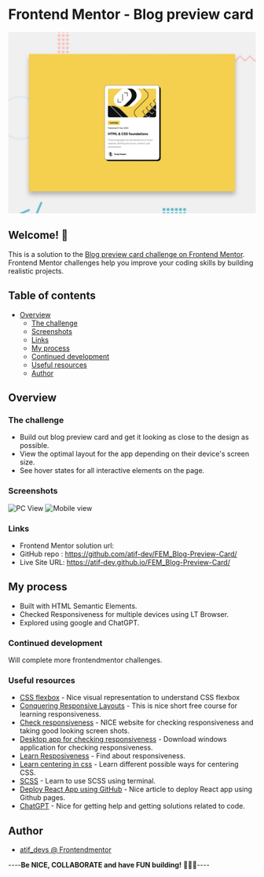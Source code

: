 # Frontend Mentor - Blog preview card

![Design preview for the Blog preview card challenge](./preview.jpg)

## Welcome! 👋

This is a solution to the [Blog preview card challenge on Frontend Mentor](https://www.frontendmentor.io/challenges/blog-preview-card-ckPaj01IcS). Frontend Mentor challenges help you improve your coding skills by building realistic projects.

## Table of contents

- [Overview](#overview)
  - [The challenge](#the-challenge)
  - [Screenshots](#screenshots)
  - [Links](#links)
  - [My process](#my-process)
  - [Continued development](#continued-development)
  - [Useful resources](#useful-resources)
  - [Author](#author)

## Overview

### The challenge

- Build out blog preview card and get it looking as close to the design as possible.
- View the optimal layout for the app depending on their device's screen size.
- See hover states for all interactive elements on the page.

### Screenshots

![PC View]()
![Mobile view]()

### Links

- Frontend Mentor solution url:
- GitHub repo : https://github.com/atif-dev/FEM_Blog-Preview-Card/
- Live Site URL: https://atif-dev.github.io/FEM_Blog-Preview-Card/

## My process

  - Built with HTML Semantic Elements.
  - Checked Responsiveness for multiple devices using LT Browser.
  - Explored using google and ChatGPT.
    
### Continued development

  Will complete more frontendmentor challenges.

### Useful resources

- [CSS flexbox](https://css-tricks.com/snippets/css/a-guide-to-flexbox/) - Nice visual representation to understand CSS flexbox 
- [Conquering Responsive Layouts](https://courses.kevinpowell.co/conquering-responsive-layouts) - This is nice short free course for learning responsiveness.
- [Check responsiveness](https://www.lambdatest.com/mobile-view-website) - NICE website for checking responsiveness and taking good looking screen shots.
- [Desktop app for checking responsiveness](https://responsively.app/) - Download windows application for checking responsiveness.
- [Learn Resposiveness](https://web.dev/learn/design/) - Find about responsiveness.
- [Learn centering in css](https://moderncss.dev/complete-guide-to-centering-in-css/) - Learn different possible ways for centering CSS.
- [SCSS](https://moderncss.dev/complete-guide-to-centering-in-css/) - Learn to use SCSS using terminal.
- [Deploy React App using GitHub](https://blog.logrocket.com/deploying-react-apps-github-pages/) - Nice article to deploy React app using Github pages.
- [ChatGPT](https://chat.openai.com/) - Nice for getting help and getting solutions related to code.


## Author

- [atif_devs @ Frontendmentor](https://www.frontendmentor.io/profile/atif-dev)

----**Be NICE, COLLABORATE and have FUN building!** 🚀😎😇----

